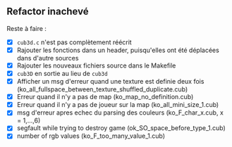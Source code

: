 ## Refactor inachevé

Reste à faire :

- [x] `cub3d.c` n'est pas complètement réécrit
- [x] Rajouter les fonctions dans un header, puisqu'elles ont été déplacées dans d'autre sources
- [x] Rajouter les nouveaux fichiers source dans le Makefile
- [x] `cub3D` en sortie au lieu de `cub3d`
- [x] Afficher un msg d'erreur quand une texture est definie deux fois (ko_all_fullspace_between_texture_shuffled_duplicate.cub)
- [x] Erreur quand il n'y a pas de map (ko_map_no_definition.cub)
- [x] Erreur quand il n'y a pas de joueur sur la map
(ko_all_mini_size_1.cub)
- [x] msg d'erreur apres echec du parsing des couleurs
(ko_F_char_x.cub, x = 1,...,6)
- [x] segfault while trying to destroy game (ok_SO_space_before_type_1.cub)
- [x] number of rgb values (ko_F_too_many_value_1.cub)